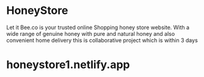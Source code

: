 # HoneyStore
  Let it Bee.co is your trusted online Shopping honey store website.
  With a wide range of genuine honey with pure and natural honey and also convenient home delivery
  this is collaborative project which is within 3 days
 # honeystore1.netlify.app 

                       
